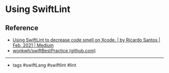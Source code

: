 # Using SwiftLint

## Reference
- [Using SwiftLint to decrease code smell on Xcode. | by Ricardo Santos | Feb, 2021 | Medium](https://ricardojpsantos.medium.com/using-swiftlint-to-decrease-code-smell-on-xcode-e1dd49258f22)
- [wonkwh/swiftBestPractice (github.com)](https://github.com/wonkwh/swiftBestPractice)
----
- tags #swiftLang #swiftlint #lint 